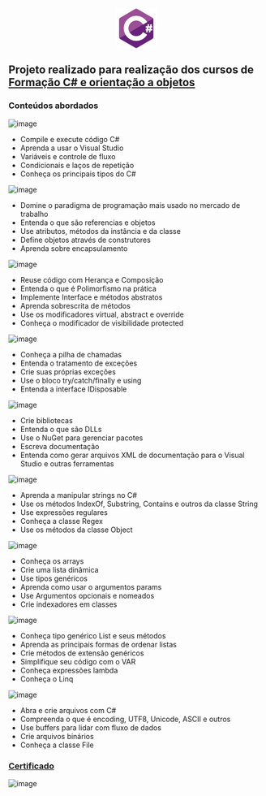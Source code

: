<div>

 <div img align="center"><br>
  <a href="https://docs.microsoft.com/pt-br/dotnet/csharp/" target="_blank">
  <img align="center" alt="Nathy-Ccsharp" width="80" height="80" src="https://raw.githubusercontent.com/devicons/devicon/master/icons/csharp/csharp-original.svg"/></a> 

 </div>

## Projeto realizado para realização dos cursos de[ Formação C# e orientação a objetos](https://www.alura.com.br/formacao-c-sharp-orientacao-objetos)

### Conteúdos abordados 
![image](https://user-images.githubusercontent.com/19518771/120704765-62166600-c48d-11eb-9c16-e67a825d7418.png)
- Compile e execute código C#
- Aprenda a usar o Visual Studio
- Variáveis e controle de fluxo
- Condicionais e laços de repetição
- Conheça os principais tipos do C#

![image](https://user-images.githubusercontent.com/19518771/120705179-df41db00-c48d-11eb-8051-5460ade6400b.png)
- Domine o paradigma de programação mais usado no mercado de trabalho
- Entenda o que são referencias e objetos
- Use atributos, métodos da instância e da classe
- Define objetos através de construtores
- Aprenda sobre encapsulamento

![image](https://user-images.githubusercontent.com/19518771/120705264-fda7d680-c48d-11eb-8cee-0e838238a4a8.png)
- Reuse código com Herança e Composição
- Entenda o que é Polimorfismo na prática
- Implemente Interface e métodos abstratos
- Aprenda sobrescrita de métodos
- Use os modificadores virtual, abstract e override
- Conheça o modificador de visibilidade protected

![image](https://user-images.githubusercontent.com/19518771/120705505-4c557080-c48e-11eb-98bb-20e3517a21e5.png)
- Conheça a pilha de chamadas
- Entenda o tratamento de exceções
- Crie suas próprias exceções
- Use o bloco try/catch/finally e using
- Entenda a interface IDisposable

![image](https://user-images.githubusercontent.com/19518771/120705575-60996d80-c48e-11eb-93de-7af7515b3cea.png)
- Crie bibliotecas
- Entenda o que são DLLs
- Use o NuGet para gerenciar pacotes
- Escreva documentação
- Entenda como gerar arquivos XML de documentação para o Visual Studio e outras ferramentas


![image](https://user-images.githubusercontent.com/19518771/120705624-71e27a00-c48e-11eb-8949-19248ee96ddb.png)
- Aprenda a manipular strings no C#
- Use os métodos IndexOf, Substring, Contains e outros da classe String
- Use expressões regulares
- Conheça a classe Regex
- Use os métodos da classe Object


![image](https://user-images.githubusercontent.com/19518771/120705682-845cb380-c48e-11eb-8479-4d1de7602ef1.png)
- Conheça os arrays
- Crie uma lista dinâmica
- Use tipos genéricos
- Aprenda como usar o argumentos params
- Use Argumentos opcionais e nomeados
- Crie indexadores em classes


![image](https://user-images.githubusercontent.com/19518771/120705733-92aacf80-c48e-11eb-8b93-8ab94aa2e69c.png)
- Conheça tipo genérico List e seus métodos
- Aprenda as principais formas de ordenar listas
- Crie métodos de extensão genéricos
- Simplifique seu código com o VAR
- Conheça expressões lambda
- Conheça o Linq


![image](https://user-images.githubusercontent.com/19518771/120705774-9dfdfb00-c48e-11eb-913a-2db0236ce7e9.png)
- Abra e crie arquivos com C#
- Compreenda o que é encoding, UTF8, Unicode, ASCII e outros
- Use buffers para lidar com fluxo de dados
- Crie arquivos binários
- Conheça a classe File


### [Certificado](https://cursos.alura.com.br/user/nathalymesquita/degree-c-sharp-orientacao-objetos-95990/certificate)

![image](https://user-images.githubusercontent.com/19518771/120704509-0e0b8180-c48d-11eb-9e97-17fcc47522ae.png)


